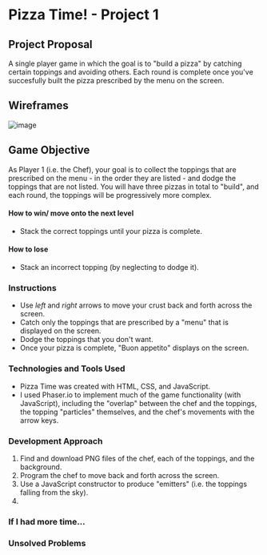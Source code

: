 # Pizza Time! - Project 1

## Project Proposal
A single player game in which the goal is to "build a pizza" by catching certain toppings and avoiding others. Each round is complete once you've succesfully built the pizza prescribed by the menu on the screen. 

## Wireframes
![image](https://user-images.githubusercontent.com/13025907/38572981-914e2116-3ca9-11e8-819c-0f889390e0d7.png)


## Game Objective
As Player 1 (i.e. the Chef), your goal is to collect the toppings that are prescribed on the menu - in the order they are listed - and dodge the toppings that are not listed. You will have three pizzas in total to "build", and each round, the toppings will be progressively more complex.

#### How to win/ move onto the next level
- Stack the correct toppings until your pizza is complete. 
#### How to lose
- Stack an incorrect topping (by neglecting to dodge it).

### Instructions
- Use *left* and *right* arrows to move your crust back and forth across the screen.
- Catch only the toppings that are prescribed by a "menu" that is displayed on the screen.
- Dodge the toppings that you don't want.
- Once your pizza is complete, "Buon appetito" displays on the screen.

### Technologies and Tools Used
- Pizza Time was created with HTML, CSS, and JavaScript.
- I used Phaser.io to implement much of the game functionality (with JavaScript), including the "overlap" between the chef and the toppings, the topping "particles" themselves, and the chef's movements with the arrow keys.

### Development Approach
1. Find and download PNG files of the chef, each of the toppings, and the background.
2. Program the chef to move back and forth across the screen.
3. Use a JavaScript constructor to produce "emitters" (i.e. the toppings falling from the sky).
4. 

### If I had more time...

### Unsolved Problems
